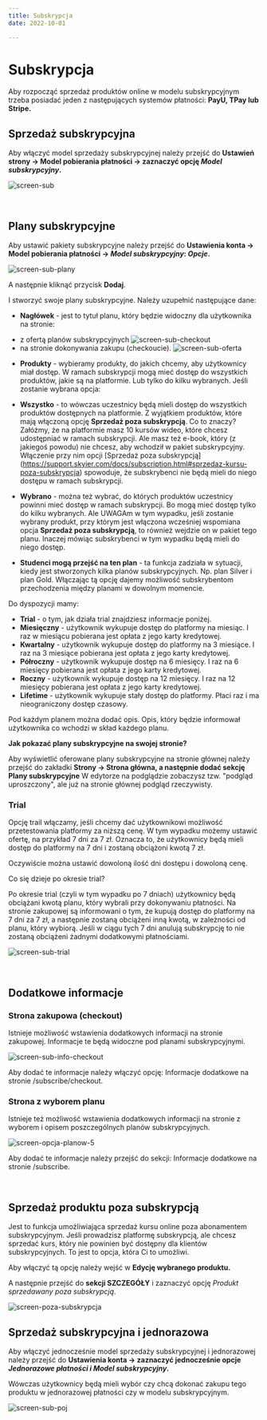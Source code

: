 ```yaml
---
title: Subskrypcja
date: 2022-10-01

---
```


# Subskrypcja

Aby rozpocząć sprzedaż produktów online w modelu subskrypcyjnym trzeba posiadać jeden z następujących systemów płatności: **PayU, TPay lub Stripe.** 

## Sprzedaż subskrypcyjna
Aby włączyć model sprzedaży subskrypcyjnej należy przejść do **Ustawień strony -> Model pobierania płatności -> zaznaczyć opcję *Model subskrypcyjny*.**

![screen-sub](./images/screen-sub.png)


<br/>

## Plany subskrypcyjne

Aby ustawić pakiety subskrypcyjne należy przejść do **Ustawienia konta -> Model pobierania płatności -> *Model subskrypcyjny*: *Opcje*.**

![screen-sub-plany](./images/screen-sub-plany.png)

A następnie kliknąć przycisk **Dodaj**. 

I stworzyć swoje plany subskrypcyjne. Należy uzupełnić następujące dane:

* **Nagłówek** - jest to tytuł planu, który będzie widoczny dla użytkownika na stronie:

- z ofertą planów subskrypcyjnych
![screen-sub-checkout](./images/screen-sub-checkout.png)
- na stronie dokonywania zakupu (checkoucie).
![screen-sub-oferta](./images/screen-sub-oferta.png)

* **Produkty** - wybieramy produkty, do jakich chcemy, aby użytkownicy miał dostęp. W ramach subskrypcji mogą mieć dostęp do wszystkich produktów, jakie są na platformie. Lub tylko do kilku wybranych. Jeśli zostanie wybrana opcja:

- **Wszystko** - to wówczas uczestnicy będą mieli dostęp do wszystkich produktów dostępnych na platformie. Z wyjątkiem produktów, które mają włączoną opcję **Sprzedaż poza subskrypcją**. Co to znaczy? Załóżmy, że na platformie masz 10 kursów wideo, które chcesz udostępniać w ramach subskrypcji. Ale masz też e-book, który (z jakiegoś powodu) nie chcesz, aby wchodził w pakiet subskrypcyjny. Włączenie przy nim opcji [Sprzedaż poza subskrypcją] (https://support.skyier.com/docs/subscription.html#sprzedaz-kursu-poza-subskrypcja) spowoduje, że subskrybenci nie będą mieli do niego dostępu w ramach subskrypcji. 

- **Wybrano** - można też wybrać, do których produktów uczestnicy powinni mieć dostęp w ramach subskrypcji. Bo mogą mieć dostęp tylko do kilku wybranych. Ale UWAGAm w tym wypadku, jeśli zostanie wybrany produkt, przy którym jest włączona wcześniej wspomiana opcja **Sprzedaż poza subskrypcją**, to również wejdzie on w pakiet tego planu. Inaczej mówiąc subskrybenci w tym wypadku będą mieli do niego dostęp. 

* **Studenci mogą przejść na ten plan** - ta funkcja zadziała w sytuacji, kiedy jest stworzonych kilka planów subskrypcyjnych. Np. plan Silver i plan Gold. Włączając tą opcję dajemy możliwość subskrybentom przechodzenia między planami w dowolnym momencie. 



Do dyspozycji mamy:

* **Trial** - o tym, jak działa trial znajdziesz informacje poniżej.
* **Miesięczny** - użytkownik wykupuje dostęp do platformy na miesiąc. I raz w miesiącu pobierana jest opłata z jego karty kredytowej.
* **Kwartalny** - użytkownik wykupuje dostęp do platformy na 3 miesiące. I raz na 3 miesiące pobierana jest opłata z jego karty kredytowej.
* **Półroczny** - użytkownik wykupuje dostęp na 6 miesięcy. I raz na 6 miesięcy pobierana jest opłata z jego karty kredytowej.
* **Roczny** - użytkownik wykupuje dostęp na 12 miesięcy. I raz na 12 miesięcy pobierana jest opłata z jego karty kredytowej.
* **Lifetime** - użytkownik wykupuje stały dostęp do platformy. Płaci raz i ma nieograniczony dostęp czasowy. 

Pod każdym planem można dodać opis. Opis, który będzie informował użytkownika co wchodzi w skład każdego planu. 

**Jak pokazać plany subskrypcyjne na swojej stronie?**

Aby wyświetlić oferowane plany subskrypcyjne na stronie głównej należy przejść do zakładki **Strony -> Strona główna, a następnie dodać sekcję Plany subskrypcyjne** W edytorze na podglądzie zobaczysz tzw. "podgląd uproszczony", ale już na stronie głównej podgląd rzeczywisty.


### Trial

Opcję trail włączamy, jeśli chcemy dać użytkownikowi możliwość przetestowania platformy za niższą cenę. W tym wypadku możemy ustawić ofertę, na przykład 7 dni za 7 zł. Oznacza to, że użytkownicy będą mieli dostęp do platformy na 7 dni i zostaną obciążoni kwotą 7 zł. 

Oczywiście można ustawić dowoloną ilość dni dostępu i dowoloną cenę. 

Co się dzieje po okresie trial?

Po okresie trial (czyli w tym wypadku po 7 dniach) użytkownicy będą obciążani kwotą planu, który wybrali przy dokonywaniu płatności. Na stronie zakupowej są informowani o tym, że kupują dostęp do platformy na 7 dni za 7 zł, a następnie zostaną obciążeni inną kwotą, w zależności od planu, który wybiorą. Jeśli w ciągu tych 7 dni anulują subskrypcję to nie zostaną obciążeni żadnymi dodatkowymi płatnościami. 

![screen-sub-trial](./images/screen-sub-trial.png)

<br>

## Dodatkowe informacje

### Strona zakupowa (checkout) 

Istnieje możliwość wstawienia dodatkowych informacji na stronie zakupowej. Informacje te będą widoczne pod planami subskrypcyjnymi. 

![screen-sub-info-checkout](./images/screen-sub-info-checkout.png)


Aby dodać te informacje należy włączyć opcję: Informacje dodatkowe na stronie /subscribe/checkout.



### Strona z wyborem planu

Istnieje też możliwość wstawienia dodatkowych informacji na stronie z wyborem i opisem poszczególnych planów subskrypcyjnych.

![screen-opcja-planow-5](./images/screen-sub-inf-subscribe.png)


Aby dodać te informacje należy przejść do sekcji: Informacje dodatkowe na stronie /subscribe.


<br/>

## Sprzedaż produktu poza subskrypcją

Jest to funkcja umożliwiająca sprzedaż kursu online poza abonamentem subskrypcyjnym. Jeśli prowadzisz platformę subskrypcją, ale chcesz sprzedać kurs, który nie powinien być dostępny dla klientów subskrypcyjnych. To jest to opcja, która Ci to umożliwi. 

Aby włączyć tą opcję należy wejść w **Edycję wybranego produktu.** 

A następnie przejść do **sekcji SZCZEGÓŁY** i zaznaczyć opcję *Produkt sprzedawany poza subskrypcją*. 

![screen-poza-subskrypcja](./images/screen-sprzedaz-poza-sub.png)

## Sprzedaż subskrypcyjna i jednorazowa
Aby włączyć jednocześnie model sprzedaży subskrypcyjnej i jednorazowej należy przejść do **Ustawienia konta -> zaznaczyć jednocześnie opcje *Jednorazowe płatności i Model subskrypcyjny*.**

Wówczas użytkownicy będą mieli wybór czy chcą dokonać zakupu tego produktu w jednorazowej płatności czy w modelu subskrypcyjnym. 

![screen-sub-poj](./images/screen-sub-poj.png)